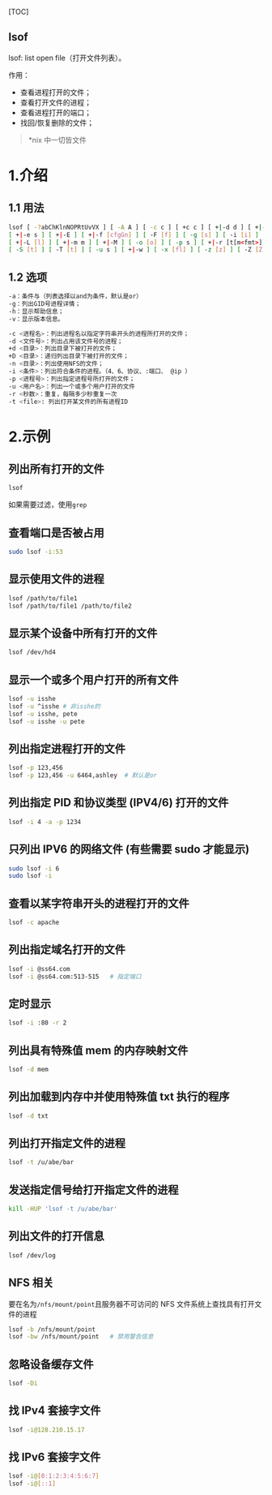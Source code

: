 [TOC]

lsof
---

lsof: list open file（打开文件列表）。

作用：

- 查看进程打开的文件；
- 查看打开文件的进程；
- 查看进程打开的端口；
- 找回/恢复删除的文件；

> *nix 中一切皆文件

# 1.介绍

## 1.1 用法
```bash
lsof [ -?abChKlnNOPRtUvVX ] [ -A A ] [ -c c ] [ +c c ] [ +|-d d ] [ +|-D D ]
[ +|-e s ] [ +|-E ] [ +|-f [cfgGn] ] [ -F [f] ] [ -g [s] ] [ -i [i] ] [ -k k ]
[ +|-L [l] ] [ +|-m m ] [ +|-M ] [ -o [o] ] [ -p s ] [ +|-r [t[m<fmt>]] ] [ -s [p:s] ]
[ -S [t] ] [ -T [t] ] [ -u s ] [ +|-w ] [ -x [fl] ] [ -z [z] ] [ -Z [Z] ] [ -- ] [names]
```

## 1.2 选项
```bash
-a：条件与（列表选择以and为条件，默认是or）
-g：列出GID号进程详情；
-h：显示帮助信息；
-v：显示版本信息。

-c <进程名>：列出进程名以指定字符串开头的进程所打开的文件；
-d <文件号>：列出占用该文件号的进程；
+d <目录>：列出目录下被打开的文件；
+D <目录>：递归列出目录下被打开的文件；
-n <目录>：列出使用NFS的文件；
-i <条件>：列出符合条件的进程。（4、6、协议、:端口、 @ip ）
-p <进程号>：列出指定进程号所打开的文件；
-u <用户名>：列出一个或多个用户打开的文件
-r <秒数>：重复，每隔多少秒重复一次
-t <file>: 列出打开某文件的所有进程ID
```


# 2.示例
## 列出所有打开的文件
```bash
lsof
```
如果需要过滤，使用`grep`


## 查看端口是否被占用
```bash
sudo lsof -i:53
```

## 显示使用文件的进程
```bash
lsof /path/to/file1
lsof /path/to/file1 /path/to/file2
```
## 显示某个设备中所有打开的文件
```bash
lsof /dev/hd4
```

## 显示一个或多个用户打开的所有文件
```bash
lsof -u isshe
lsof -u ^isshe # 非isshe的
lsof -u isshe, pete
lsof -u isshe -u pete
```

## 列出指定进程打开的文件
```bash
lsof -p 123,456
lsof -p 123,456 -u 6464,ashley  # 默认是or
```

## 列出指定 PID 和协议类型 (IPV4/6) 打开的文件
```bash
lsof -i 4 -a -p 1234
```

## 只列出 IPV6 的网络文件 (有些需要 sudo 才能显示)
```bash
sudo lsof -i 6
sudo lsof -i
```

## 查看以某字符串开头的进程打开的文件
```bash
lsof -c apache
```

## 列出指定域名打开的文件
```bash
lsof -i @ss64.com
lsof -i @ss64.com:513-515   # 指定端口
```

## 定时显示
```bash
lsof -i :80 -r 2
```

## 列出具有特殊值 mem 的内存映射文件
```bash
lsof -d mem
```

## 列出加载到内存中并使用特殊值 txt 执行的程序
```bash
lsof -d txt
```

## 列出打开指定文件的进程
```bash
lsof -t /u/abe/bar
```

## 发送指定信号给打开指定文件的进程
```bash
kill -HUP 'lsof -t /u/abe/bar'
```

## 列出文件的打开信息
```bash
lsof /dev/log
```

## NFS 相关
要在名为`/nfs/mount/point`且服务器不可访问的 NFS 文件系统上查找具有打开文件的进程
```bash
lsof -b /nfs/mount/point
lsof -bw /nfs/mount/point   # 禁用警告信息
```

## 忽略设备缓存文件
```bash
lsof -Di
```

## 找 IPv4 套接字文件
```bash
lsof -i@128.210.15.17
```

## 找 IPv6 套接字文件
```bash
lsof -i@[0:1:2:3:4:5:6:7]
lsof -i@[::1]
```
